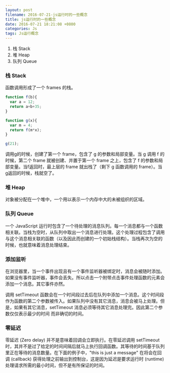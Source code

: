 ```yaml
---
layout: post
filename: 2016-07-21-js运行时的一些概念
title: js运行时的一些概念
date: 2016-07-21 18:21:08 +0800
categories: Js
tags: Js运行概念
---
```


1. 栈 Stack
2. 堆 Heap
3. 队列 Queue

### 栈 Stack

函数调用形成了一个 frames 的栈。

```javascript
function f(b){
  var a = 12;
  return a+b+35;
}

function g(x){
  var m = 4;
  return f(m*x);
}

g(21);
```

调用g的时候，创建了第一个 frame，包含了 g 的参数和局部变量。当 g 调用 f 的时候，第二个 frame 就被创建、并置于第一个 frame 之上，包含了 f 的参数和局部变量。当f返回时，最上层的 frame 就出栈了（剩下 g 函数调用的 frame）。当g返回的时候，栈就空了。

### 堆 Heap

对象被分配在一个堆中，一个用以表示一个内存中大的未被组织的区域。

### 队列 Queue

一个 JavaScript 运行时包含了一个待处理的消息队列。每一个消息都与一个函数相关联。当栈为空时，从队列中取出一个消息进行处理。这个处理过程包含了调用与这个消息相关联的函数（以及因此而创建的一个初始栈结构）。当栈再次为空的时候，也就意味着消息处理结束。

### 添加监听

在浏览器里，当一个事件出现且有一个事件监听器被绑定时，消息会被随时添加。如果没有事件监听器，事件会丢失。所以点击一个附带点击事件处理函数的元素会添加一个消息。其它事件亦然。

调用 setTimeout 函数会在一个时间段过去后在队列中添加一个消息。这个时间段作为函数的第二个参数被传入。如果队列中没有其它消息，消息会被马上处理。但是，如果有其它消息，setTimeout 消息必须等待其它消息处理完。因此第二个参数仅仅表示最少的时间 而非确切的时间。

### 零延迟

零延迟 (Zero delay) 并不是意味着回调会立即执行。在零延迟调用 setTimeout 时，其并不是过了给定的时间间隔后就马上执行回调函数。其等待的时间基于队列里正在等待的消息数量。在下面的例子中，"this is just a message" 在将会在回调 (callback) 获得处理之前输出到控制台，这是因为延迟是要求运行时 (runtime) 处理请求所需的最小时间，但不是有所保证的时间。